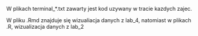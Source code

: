 W plikach terminal_*.txt zawarty jest kod uzywany w tracie kazdych zajec.

W pliku .Rmd znajduje się wizualiacja danych z lab_4, natomiast w plikach .R, wizualizacja danych z lab_2
